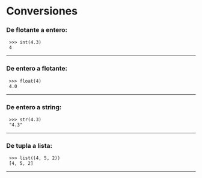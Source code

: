 # Conversiones

### De flotante a entero:

```
 >>> int(4.3)
 4
```

---

### De entero a flotante:

```
 >>> float(4)
 4.0
```

---

### De entero a string:

```
 >>> str(4.3)
 "4.3"
```

---

### De tupla a lista:

```
 >>> list((4, 5, 2))
 [4, 5, 2]
```

---
